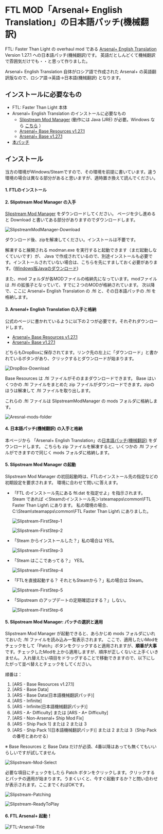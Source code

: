 # FTL MOD「Arsenal+ English Translation」の日本語パッチ(機械翻訳)

FTL: Faster Than Light の overhaul mod である [Arsenal+ English Translation](https://subsetgames.com/forum/viewtopic.php?t=29891) Version 1.27.1 への日本語パッチ(機械翻訳)です。
英語だとしんどくて機械翻訳で雰囲気だけでも・・と思って作りました。

Arsenal+ English Translation 自体がロシア語で作成された Arsenal+ の英語翻訳版なので、ロシア語→英語→日本語(機械翻訳) となります。

## インストールに必要なもの
* FTL: Faster Than Light 本体
* Arsenal+ English Translation のインストールに必要なもの
    * [Slipstream Mod Manager](https://subsetgames.com/forum/viewtopic.php?f=12&t=17102)
      (動作には Java (JRE) が必要。Windows なら [こちら](https://www.java.com/ja/download/ie_manual.jsp) ）
    * [Arsenal+ Base Resources v1.27.1](https://www.dropbox.com/s/ze6hw5x53g5hi6c/ARS%20-%20Base%20Resources%20v1.27.1.ftl?dl=0)
    * [Arsenal+ Base v1.27.1](https://www.dropbox.com/s/po2fjvhu6tvap8x/Arsenal%2B%20English.zip?dl=0)
* [本パッチ](https://github.com/AyKo/arsenal-plus-japanese-patch/releases/download/v0.2/Arsenal+English.JapaneseMachineTranslationPatch.zip)

## インストール
当方の環境がWindows/Steamですので、その環境を前提に書いています。違う環境の場合は異なる部分があると思いますが、適時置き換えて読んでください。

#### 1. FTLのインストール

#### 2. Slipstream Mod Manager の入手
[Slipstream Mod Manager](https://subsetgames.com/forum/viewtopic.php?f=12&t=17102) をダウンロードしてください。
ページを少し進めると Download と書いてある部分がありますのでダウンロードします。

![SlipstreamModManager-Download](doc/SlipstreamModManager-Download.png)

ダウンロード後、zipを解凍してください。インストールは不要です。

解凍すると展開される modman.exe を実行すると起動できます（まだ起動しなくていいです）が、 Java で作成されているので、別途インストールも必要です。インストールされていない場合は、こちらを先にすましておく必要があります。([Windows版Javaのダウンロード](https://www.java.com/ja/download/ie_manual.jsp))

また、mod フォルダが各MODファイルの格納先になっています。modファイルは .ftl の拡張子となっていて、すでに２つのMODが格納されています。
次以降で、ここに Arsenal+ English Translation の .ftl と、その日本語パッチの .ftl を格納します。


#### 3. Arsenal+ English Translation の入手と格納
公式のページに書かれているように以下の２つが必要です。それぞれダウンロードします。
* [Arsenal+ Base Resources v1.27.1](https://www.dropbox.com/s/ze6hw5x53g5hi6c/ARS%20-%20Base%20Resources%20v1.27.1.ftl?dl=0)
* [Arsenal+ Base v1.27.1](https://www.dropbox.com/s/po2fjvhu6tvap8x/Arsenal%2B%20English.zip?dl=0) 

どちらもDropBoxに保存されてます。リンク先の左上に「ダウンロード」と書かれているボタンがあり、クリックするとダウンロードが始まります。

![DropBox-Download](doc/Dropbox-Download.png)

Base Resources は .ftl ファイルがそのままダウンロードできます。
Base はいくつかの .ftl ファイルをまとめた zip ファイルがダウンロードできます。zipのほうは解凍して .ftl ファイルを取り出します。

これらの .ftl ファイルは SlipstreamModManager の mods フォルダに格納します。

![Aresnal-mods-folder](doc/Arsenal-mods-folder.png)


#### 4. 日本語パッチ(機械翻訳) の入手と格納
本ページから 「Arsenal+ English Translation」の[日本語パッチ(機械翻訳)](https://github.com/AyKo/arsenal-plus-japanese-patch/releases/download/v0.2/Arsenal+English.JapaneseMachineTranslationPatch.zip) をダウンロードします。
こちらも zip ファイルを解凍すると、いくつかの .ftl ファイルができますので同じく mods フォルダに格納します。


#### 5. Slipstream Mod Manager の起動
Slipstream Mod Manager の初回起動時は、FTLのインストール先の指定などの初期設定を要求されます。
環境に合わせて問いに答えます。

* 「FTL のインストール先にある ftl.dat を指定せよ」を指示されます。 Steam であれば ＜Steamのインストール先＞\steamapps\common\FTL Faster Than Light\ にあります。 私の環境の場合、C:\Steam\steamapps\common\FTL Faster Than Light\ にありました。

   ![Slipstream-FirstStep-1](doc/SlipstreamModManager-FirstSetting-1.png)

   ![Slipstream-FirstStep-2](doc/SlipstreamModManager-FirstSetting-2.png)

* 「Steam からインストールした？」私の場合は YES。
  
   ![Slipstream-FirstStep-3](doc/SlipstreamModManager-FirstSetting-3.png)

* 「Steam はここであってる？」 YES。

   ![Slipstream-FirstStep-4](doc/SlipstreamModManager-FirstSetting-4.png)

* 「FTLを直接起動する？ それともSteamから？」私の場合は Steam。

   ![Slipstream-FirstStep-5](doc/SlipstreamModManager-FirstSetting-5.png)

* 「Slipstream のアップデートの定期確認はする？」しない。

   ![Slipstream-FirstStep-6](doc/SlipstreamModManager-FirstSetting-6.png)


#### 5. Slipstream Mod Manager: パッチの選択と適用
Slipstream Mod Manager が起動できると、あらかじめ mods フォルダにいれておいた .ftl ファイルを読み込み一覧表示されます。
ここで、適用したいModをチェックをして「Patch」ボタンをクリックすると適用されますが、**順番が大事**です。チェックしたModを上から適用しますが、順序が正しくないと上手くいきません。
入れ替えたい項目をドラッグすることで移動できますので、以下にしたがって並べ替えとチェックをしてください。

順番は：
1. [ARS - Base Resources v1.27.1]
2. [ARS - Base Data]
3. [ARS - Base Data(日本語機械翻訳パッチ)]
4. [ARS - Infinite]
5. [ARS - Infinite(日本語機械翻訳パッチ)]
6. [ARS - A- Difficulty] または [ARS - A+ Difficulty]
7. [ARS - Non-Arsenal+ Ship Mod Fix]
8. [ARS - Ship Pack 1] または 2 または 3
9. [ARS - Ship Pack 1(日本語機械翻訳パッチ)] または 2 または 3（Ship Packの番号とあわせる）

※ Base Resources と Base Data だけが必須、4番以降はあっても無くてもいいらしいですが試してません

![Slipstream-Mod-Select](doc/Slipstream-Mod-Select.png)

必要な項目にチェックをしたら Patch ボタンをクリックします。クリックするとパッチの適用が始まります。うまくいくと、今すぐ起動するか？と問い合わせが表示されます。ここまでくればOKです。

![Slipstream-Patching](doc/Slipstream-Patching.png)

![Slipstream-ReadyToPlay](doc/Slipstream-ReadyToPaly.png)


#### 6. FTL Arsenal+ 起動！
![FTL-Arsenal-Title](doc/FTL-Arsenal-Title.png)
